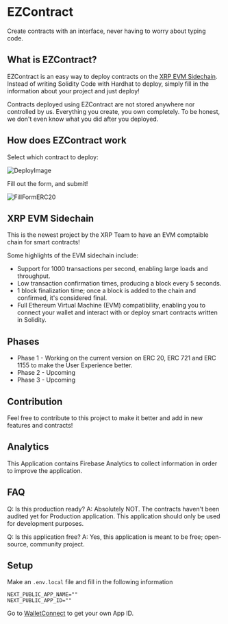 # EZContract

Create contracts with an interface, never having to worry about typing code.

## What is EZContract?

EZContract is an easy way to deploy contracts on the [XRP EVM Sidechain](https://opensource.ripple.com/docs/evm-sidechain/intro-to-evm-sidechain/). Instead of writing Solidity Code with Hardhat to deploy, simply fill in the information about your project and just deploy!

Contracts deployed using EZContract are not stored anywhere nor controlled by us. Everything you create, you own completely. To be honest, we don't even know what you did after you deployed.

## How does EZContract work

Select which contract to deploy:

![DeployImage](https://i.imgur.com/fjzLKck.jpg)

Fill out the form, and submit!

![FillFormERC20](https://i.imgur.com/d6gYPKq.jpg)

## XRP EVM Sidechain

This is the newest project by the XRP Team to have an EVM comptaible chain for smart contracts!

Some highlights of the EVM sidechain include:

- Support for 1000 transactions per second, enabling large loads and throughput.
- Low transaction confirmation times, producing a block every 5 seconds.
- 1 block finalization time; once a block is added to the chain and confirmed, it's considered final.
- Full Ethereum Virtual Machine (EVM) compatibility, enabling you to connect your wallet and interact with or deploy smart contracts written in Solidity.

## Phases

- Phase 1 - Working on the current version on ERC 20, ERC 721 and ERC 1155 to make the User Experience better.
- Phase 2 - Upcoming
- Phase 3 - Upcoming

## Contribution

Feel free to contribute to this project to make it better and add in new features and contracts!

## Analytics

This Application contains Firebase Analytics to collect information in order to improve the application.

## FAQ

Q: Is this production ready?
A: Absolutely NOT. The contracts haven't been audited yet for Production application. This application should only be used for development purposes.

Q: Is this application free?
A: Yes, this application is meant to be free; open-source, community project.

## Setup

Make an `.env.local` file and fill in the following information

```env
NEXT_PUBLIC_APP_NAME=""
NEXT_PUBLIC_APP_ID=""
```

Go to [WalletConnect](https://cloud.walletconnect.com/sign-in) to get your own App ID.

